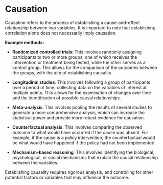 # Causation

Causation refers to the process of establishing a cause-and-effect relationship between two variables. It is important to note that establishing correlation alone does not necessarily imply causation.

**Example methods:**

* **Randomized controlled trials**: This involves randomly assigning participants to two or more groups, one of which receives the intervention or treatment being tested, while the other serves as a control group. This allows for the comparison of the outcomes between the groups, with the aim of establishing causality.

* **Longitudinal studies**: This involves following a group of participants over a period of time, collecting data on the variables of interest at multiple points. This allows for the examination of changes over time and the identification of possible causal relationships.

* **Meta-analysis**: This involves pooling the results of several studies to generate a more comprehensive analysis, which can increase the statistical power and provide more robust evidence for causation.

* **Counterfactual analysis**: This involves comparing the observed outcome to what would have occurred if the cause was absent. For example, if the cause is a policy intervention, the counterfactual would be what would have happened if the policy had not been implemented.

* **Mechanism-based reasoning**: This involves identifying the biological, psychological, or social mechanisms that explain the causal relationship between the variables.

Establishing causality requires rigorous analysis, and controlling for other potential factors or variables that may influence the outcome.
